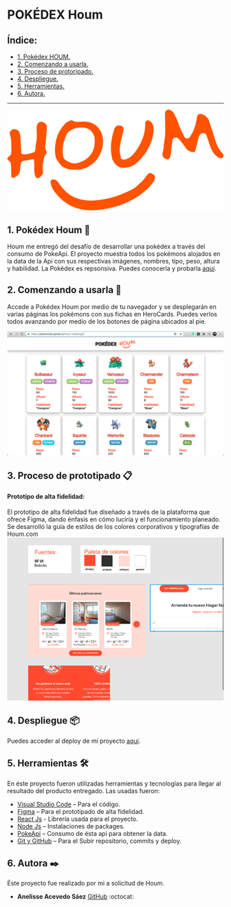 # POKÉDEX Houm

## Índice:

* [1. Pokédex HOUM.](#1-Pokédex-Houm)
* [2. Comenzando a usarla.](#2-Comenzando-a-usarla)
* [3. Proceso de protoripado.](#3-Proceso-de-protoripado)
* [4. Despliegue.](#8-Despliegue)
* [5. Herramientas.](#9-Herramientas)
* [6. Autora.](#10-Autoras)

***

![Logo](src/img/houmLogo.png)

## 1. Pokédex Houm :speech_balloon:


Houm me entregó del desafío de desarrollar una pokédex a través del consumo de PokeApi.
El proyecto muestra todos los pokémons alojados en la data de la Api con sus respectivas imágenes, nombres, tipo, peso, altura y habilidad.
La Pokédex es repsonsiva.
Puedes conocerla y probarla [aquí](https://aneacevedo.github.io/Houm-Challenge/).

## 2. Comenzando a usarla 🚀

Accede a Pokédex Houm por medio de tu navegador y se desplegarán en varias páginas los pokémons con sus fichas en HeroCards.
Puedes verlos todos avanzando por medio de los botones de página ubicados al pie.

![App](src/img/app.png)

## 3. Proceso de prototipado 📋

#### Prototipo de alta fidelidad:
El prototipo de alta fidelidad fue diseñado a través de la plataforma que ofrece Figma, dando énfasis en cómo luciría y el funcionamiento planeado.
Se desarrolló la guía de estilos de los colores corporativos y tipografías de Houm.com
![Screen shot](src/img/guia.png)


## 4. Despliegue 📦

Puedes acceder al deploy de mi proyecto [aquí](https://aneacevedo.github.io/Houm-Challenge/).

## 5. Herramientas 🛠️

En éste proyecto fueron utilizadas herramientas y tecnologías para llegar al resultado del producto entregado.
Las usadas fueron:

* [Visual Studio Code](https://code.visualstudio.com/) – Para el código.
* [Figma](https://www.figma.com/) – Para el prototipado de alta fidelidad.
* [React Js](https://reactjs.org/) - Librería usada para el proyecto.
* [Node Js](https://nodejs.org/) – Instalaciones de packages.
* [PokeApi](https://pokeapi.co/) – Consumo de ésta api para obtener la data.
* [Git y GitHub](https://github.com/) – Para el Subir repositorio, commits y deploy.

## 6. Autora ✒️

Éste proyecto fue realizado por mi a solicitud de Houm.

* **Anelisse Acevedo Sáez** [GitHub](https://github.com/aneacevedo) :octocat:
